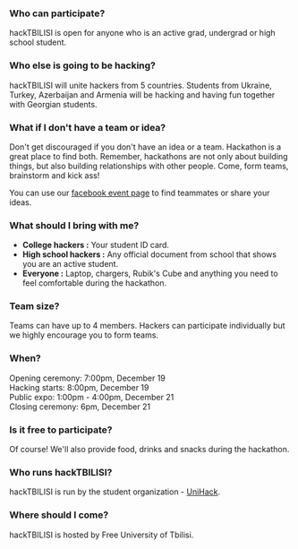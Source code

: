 ### Who can participate?
hackTBILISI is open for anyone who is an active grad, undergrad or high school student.

### Who else is going to be hacking?
hackTBILISI will unite hackers from 5 countries. Students from Ukraine, Turkey, Azerbaijan and Armenia will be hacking and having fun together with Georgian students. 

### What if I don't have a team or idea? 
Don't get discouraged if you don't have an idea or a team. Hackathon is a great place to find both. Remember, hackathons are not only about building things, but also building relationships with other people. Come, form teams, brainstorm and kick ass! <br>

You can use our [facebook event page](http://goo.gl/3YH8Kx) to find teammates or share your ideas.



### What should I bring with me? 

- **College hackers :** Your student ID card.<br>
- **High school hackers :** Any official document from school that shows you are an active student. <br>
- **Everyone :** Laptop, chargers, Rubik's Cube and anything you need to feel comfortable during the hackathon. 




### Team size?
Teams can have up to 4 members. Hackers can participate individually but we highly encourage you to form teams. 


### When?
Opening ceremony:  7:00pm, December 19 <br>
Hacking starts: 8:00pm, December 19 <br>
Public expo: 1:00pm - 4:00pm, December 21 <br>
Closing ceremony: 6pm, December 21



### Is it free to participate?
Of course! We'll also provide food, drinks and snacks during the hackathon.


### Who runs hackTBILISI?
hackTBILISI is run by the student organization - [UniHack](http://unihack.io).

### Where should I come?
hackTBILISI is hosted by Free University of Tbilisi.

